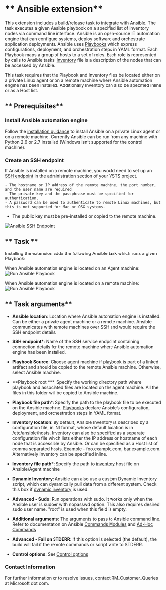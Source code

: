 # ** Ansible extension**

This extension includes a build/release task to integrate with [Ansible](http://docs.ansible.com/ansible/latest/index.html). The task executes a given Ansible playbook on a specified list of inventory nodes via command line interface.
Ansible is an open-source IT automation engine that can configure systems, deploy software and orchestrate application deployments. 
Ansible uses [Playbooks](http://docs.ansible.com/ansible/latest/playbooks.html) which express configurations, deployment, and orchestration steps in YAML format. Each Playbook maps a group of hosts to a set of roles. Each role is represented by calls to Ansible tasks. 
[Inventory](http://docs.ansible.com/ansible/latest/intro_inventory.html) file is a description of the nodes that can be accessed by Ansible. 

This task requires that the Playbook and Inventory files be located either on a private Linux agent or on a remote machine where Ansible automation engine has been installed. Additionally Inventory can also be specified inline or as a Host list.

## ** Prerequisites**

### **Install Ansible automation engine**
Follow the [installation guidance](http://docs.ansible.com/ansible/latest/intro_installation.html) to install Ansible on a private Linux agent or on a remote machine. Currently Ansible can be run from any machine with Python 2.6 or 2.7 installed (Windows isn’t supported for the control machine).
	
### **Create an SSH endpoint**
If Ansible is installed on a remote machine, you would need to set up an [SSH endpoint](https://www.visualstudio.com/en-us/docs/build/concepts/library/service-endpoints#sep-ssh) in the administration section of your VSTS project.
                
    - The hostname or IP address of the remote machine, the port number, and the user name are required
    - The private key and the passphrase must be specified for authentication.
    - A password can be used to authenticate to remote Linux machines, but this is not supported for Mac or OSX systems.

- The public key must be pre-installed or copied to the remote machine.
	
 ![Ansible SSH Endpoint](Images/ansible_endpoint.png)
	
## ** Task ** 
Installing the extension adds the following Ansible task which runs a given Playbook:

When Ansible automation engine is located on an Agent machine:
 ![Run Ansible Playbook](Images/ansible_screen_1.png)


When Ansible automation engine is located on a remote machine:  
 ![Run Ansible Playbook](Images/ansible_screen_2.png)

 ## ** Task arguments** 
 
 * **Ansible location**:  Location where Ansible automation engine is installed. Can be either a private agent machine or a remote machine. Ansible communicates with remote machines over SSH and would require the SSH endpoint details.
 
 * **SSH endpoint**\*:  Name of the SSH service endpoint containing connection details for the remote machine where Ansible automation engine has been installed. 

 * **Playbook Source**:  Choose agent machine if playbook is part of a linked artifact and should be copied to the remote Ansible machine. Otherwise, select Ansible machine.

 * **Playbook root **\*:  Specify the working directory path where playbook and associated files are located on the agent machine. All the files in this folder will be copied to Ansible machine.

 * **Playbook file path**\*:  Specify the path to the playbook file to be executed on the Ansible machine. [Playbooks](http://docs.ansible.com/ansible/latest/playbooks.html) declare Ansible’s configuration, deployment, and orchestration steps in YAML format.

 * **Inventory location**:  By default, Ansible Inventory is described by a configuration file, in INI format, whose default location is in /etc/ansible/hosts. Inventory can also be specified as a separate configuration file which lists either the IP address or hostname of each node that is accessible by Ansible. Or can be specified as a Host list of comma separated hosts. Example - foo.example.com, bar.example.com.
Alternatively Inventory can be specified inline.

 * **Inventory file path**\*:  Specify the path to [inventory](http://docs.ansible.com/ansible/latest/intro_inventory.html) host file on Ansible/Agent machine

 * **Dynamic Inventory**:  Ansible can also use a custom Dynamic Inventory script, which can dynamically pull data from a different system. Check this box if [dynamic inventory](http://docs.ansible.com/ansible/latest/intro_dynamic_inventory.html) is used.

 * **Advanced - Sudo**:  Run operations with sudo. It works only when the Ansible user is sudoer with nopasswd option. 
This also requires desired sudo user name. \"root\" is used when this field is empty.

 * **Additional arguments**:  The arguments to pass to Ansible command line. Refer to documentation on Ansible [Commands Modules](http://docs.ansible.com/ansible/latest/list_of_commands_modules.html) and [Ad-Hoc Commands](http://docs.ansible.com/ansible/latest/intro_adhoc.html)

 * **Advanced - Fail on STDERR**:  If this option is selected (the default), the build will fail if the remote commands or script write to STDERR.

 * **Control options**:  See [Control options](https://www.visualstudio.com/en-us/docs/build/concepts/process/tasks#controloptions)

### **Contact Information**

For further information or to resolve issues, contact RM_Customer_Queries at Microsoft dot com.